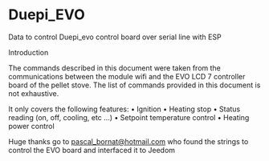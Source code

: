 # Duepi_EVO
Data to control Duepi_evo control board over serial line with ESP 

Introduction


The commands described in this document were taken from the communications between the module
wifi and the EVO LCD 7 controller board of the pellet stove. The list of commands provided in this
document is not exhaustive.

It only covers the following features:
• Ignition
• Heating stop
• Status reading (on, off, cooling, etc ...)
• Setpoint temperature control
• Heating power control

Huge thanks go to pascal_bornat@hotmail.com
who found the strings to control the EVO board and interfaced it to Jeedom
